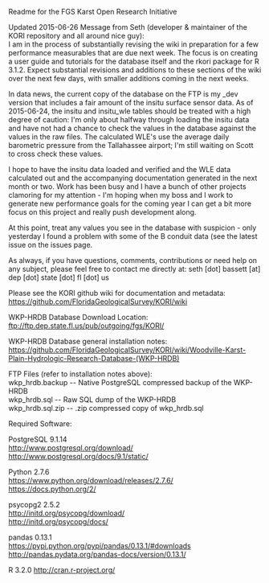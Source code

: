 Readme for the FGS Karst Open Research Initiative  

Updated 2015-06-26 Message from Seth (developer & maintainer of the KORI repository and all around nice guy):  
I am in the process of substantially revising the wiki in preparation for a few performance measurables that are due next week. The focus is on creating a user guide and tutorials for the database itself and the rkori package for R 3.1.2. Expect substantial revisions and additions to these sections of the wiki over the next few days, with smaller additions coming in the next weeks.

In data news, the current copy of the database on the FTP is my _dev version that includes a fair amount of the insitu surface sensor data. As of 2015-06-24, the insitu and insitu_wle tables should be treated with a high degree of caution: I'm only about halfway through loading the insitu data and have not had a chance to check the values in the database against the values in the raw files. The calculated WLE's use the average daily barometric pressure from the Tallahassee airport; I'm still waiting on Scott to cross check these values.

I hope to have the insitu data loaded and verified and the WLE data calculated out and the accompanying documentation generated in the next month or two. Work has been busy and I have a bunch of other projects clamoring for my attention - I'm hoping when my boss and I work to generate new performance goals for the coming year I can get a bit more focus on this project and really push development along.

At this point, treat any values you see in the database with suspicion - only yesterday I found a problem with some of the B conduit data (see the latest issue on the issues page. 

As always, if you have questions, comments, contributions or need help on any subject, please feel free to contact me directly at:
seth [dot] bassett [at] dep [dot] state [dot] fl [dot] us


Please see the KORI github wiki for documentation and metadata:  
    https://github.com/FloridaGeologicalSurvey/KORI/wiki  
  
WKP-HRDB Database Download Location:  
    ftp://ftp.dep.state.fl.us/pub/outgoing/fgs/KORI/  

WKP-HRDB Database general installation notes:  
    https://github.com/FloridaGeologicalSurvey/KORI/wiki/Woodville-Karst-Plain-Hydrologic-Research-Database-(WKP-HRDB)
    

FTP Files (refer to installation notes above):  
    wkp_hrdb.backup  -- Native PostgreSQL compressed backup of the WKP-HRDB  
    wkp_hrdb.sql -- Raw SQL dump of the WKP-HRDB  
    wkp_hrdb.sql.zip -- .zip compressed copy of wkp_hrdb.sql  
  
Required Software:  
  
PostgreSQL 9.1.14  
    http://www.postgresql.org/download/  
    http://www.postgresql.org/docs/9.1/static/  
  
Python 2.7.6  
    https://www.python.org/download/releases/2.7.6/  
    https://docs.python.org/2/  
  
psycopg2 2.5.2  
    http://initd.org/psycopg/download/  
    http://initd.org/psycopg/docs/  
  
pandas 0.13.1  
    https://pypi.python.org/pypi/pandas/0.13.1/#downloads  
    http://pandas.pydata.org/pandas-docs/version/0.13.1/  
  
R 3.2.0
    http://cran.r-project.org/



